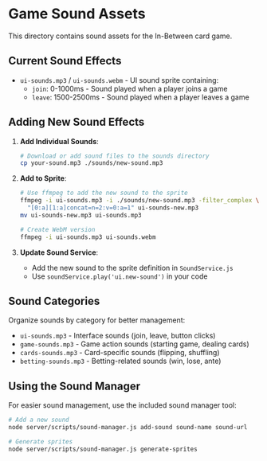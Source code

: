 # Game Sound Assets

This directory contains sound assets for the In-Between card game.

## Current Sound Effects

- `ui-sounds.mp3` / `ui-sounds.webm` - UI sound sprite containing:
  - `join`: 0-1000ms - Sound played when a player joins a game
  - `leave`: 1500-2500ms - Sound played when a player leaves a game

## Adding New Sound Effects

1. **Add Individual Sounds**:
   ```bash
   # Download or add sound files to the sounds directory
   cp your-sound.mp3 ./sounds/new-sound.mp3
   ```

2. **Add to Sprite**:
   ```bash
   # Use ffmpeg to add the new sound to the sprite
   ffmpeg -i ui-sounds.mp3 -i ./sounds/new-sound.mp3 -filter_complex \
     "[0:a][1:a]concat=n=2:v=0:a=1" ui-sounds-new.mp3
   mv ui-sounds-new.mp3 ui-sounds.mp3
   
   # Create WebM version
   ffmpeg -i ui-sounds.mp3 ui-sounds.webm
   ```

3. **Update Sound Service**:
   - Add the new sound to the sprite definition in `SoundService.js`
   - Use `soundService.play('ui.new-sound')` in your code

## Sound Categories

Organize sounds by category for better management:

- `ui-sounds.mp3` - Interface sounds (join, leave, button clicks)
- `game-sounds.mp3` - Game action sounds (starting game, dealing cards)
- `cards-sounds.mp3` - Card-specific sounds (flipping, shuffling)
- `betting-sounds.mp3` - Betting-related sounds (win, lose, ante)

## Using the Sound Manager

For easier sound management, use the included sound manager tool:

```bash
# Add a new sound
node server/scripts/sound-manager.js add-sound sound-name sound-url

# Generate sprites
node server/scripts/sound-manager.js generate-sprites
```
